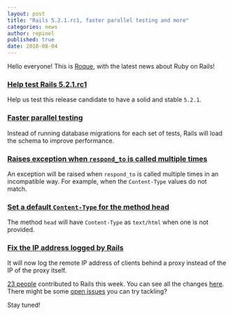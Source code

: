 ```yaml
---
layout: post
title: "Rails 5.2.1.rc1, faster parallel testing and more"
categories: news
author: repinel
published: true
date: 2018-08-04
---
```


Hello everyone! This is [Roque](https://twitter.com/repinel), with the latest news about Ruby on Rails!

### [Help test Rails 5.2.1.rc1](https://weblog.rubyonrails.org/2018/7/30/Rails-5-2-1-rc1-has-been-released/)

Help us test this release candidate to have a solid and stable `5.2.1`.

### [Faster parallel testing](https://github.com/rails/rails/pull/33479)

Instead of running database migrations for each set of tests, Rails will load the schema to improve performance.

### [Raises exception when `respond_to` is called multiple times](https://github.com/rails/rails/pull/33446)

An exception will be raised when `respond_to` is called multiple times in an incompatible way. For example, when the `Content-Type` values do not match.

### [Set a default `Content-Type` for the method head](https://github.com/rails/rails/pull/28937)

The method `head` will have `Content-Type` as `text/html` when one is not provided.

### [Fix the IP address logged by Rails](https://github.com/rails/rails/pull/33489)

It will now log the remote IP address of clients behind a proxy instead of the IP of the proxy itself.

[23 people](https://contributors.rubyonrails.org/contributors/in-time-window/20180729-20180804) contributed to Rails this week. You can see all the changes [here](https://github.com/rails/rails/compare/master@%7B2018-07-29%7D...@%7B2018-08-04%7D). There might be some [open issues](https://github.com/rails/rails/issues) you can try tackling?

Stay tuned!
